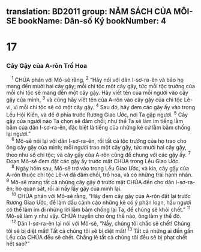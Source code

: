 translation: BD2011
group: NĂM SÁCH CỦA MÔI-SE
bookName: Dân-số Ký 
bookNumber: 4
-------

<div class="title"><h1>17</h1><h3>Cây Gậy của A-rôn Trổ Hoa</h3></div>
<span class="verse dan_17_1"> <sup>1</sup> CHÚA phán với Mô-sê rằng, </span>
<span class="verse dan_17_2"><sup>2</sup> “Hãy nói với dân I-sơ-ra-ên và bảo họ mang đến mười hai cây gậy; mỗi chi tộc một cây gậy, tức mỗi tộc trưởng của mỗi chi tộc sẽ mang đến một cây gậy. Hãy viết tên của mỗi người vào cây gậy của mình, </span>
<span class="verse dan_17_3"><sup>3</sup> và cũng hãy viết tên của A-rôn vào cây gậy của chi tộc Lê-vi, vì mỗi chi tộc sẽ có một cây gậy. </span>
<span class="verse dan_17_4"><sup>4</sup> Sau đó, hãy đem các gậy ấy vào trong Lều Hội Kiến, và để ở phía trước Rương Giao Ước, nơi Ta gặp ngươi. </span>
<span class="verse dan_17_5"><sup>5</sup> Cây gậy của người nào Ta chọn sẽ đâm chồi; như thế Ta sẽ làm im tiếng lằm bằm của dân I-sơ-ra-ên, đặc biệt là tiếng của những kẻ cứ lằm bằm chống lại ngươi.”<br/></span>
<span class="verse dan_17_6"> <sup>6</sup> Mô-sê nói lại với dân I-sơ-ra-ên, rồi tất cả tộc trưởng của họ trao cho ông cây gậy của mình; mỗi người trao một cây gậy, tức mười hai cây gậy, theo như số chi tộc; và cây gậy của A-rôn cũng để chung với các gậy ấy. </span>
<span class="verse dan_17_7"><sup>7</sup> Ðoạn Mô-sê đem đặt các gậy ấy trước mặt CHÚA trong Lều Giao Ước.<br/></span>
<span class="verse dan_17_8"> <sup>8</sup> Ngày hôm sau, Mô-sê trở vào trong Lều Giao Ước, và kìa, cây gậy của A-rôn thuộc chi tộc Lê-vi đã đâm chồi, trổ hoa, và có những trái hạnh nhân. </span>
<span class="verse dan_17_9"><sup>9</sup> Mô-sê mang tất cả những cây gậy ở trước mặt CHÚA đến cho dân I-sơ-ra-ên; họ quan sát, rồi ai nấy lấy gậy của mình lại.<br/></span>
<span class="verse dan_17_10"> <sup>10</sup> CHÚA phán với Mô-sê rằng, “Hãy đem cây gậy của A-rôn đặt lại trước Rương Giao Ước, để làm dấu cảnh cáo những kẻ có ý phản loạn, hầu ngươi có thể làm im đi những lời lằm bằm chống lại Ta, để chúng sẽ khỏi chết.” </span>
<span class="verse dan_17_11"><sup>11</sup> Mô-sê làm y như vậy. CHÚA truyền cho ông thế nào, ông làm y thế đó.<br/></span>
<span class="verse dan_17_12"> <sup>12</sup> Dân I-sơ-ra-ên lại nói với Mô-sê, “Nầy, chúng tôi chắc sẽ chết! Chúng tôi sẽ bị diệt mất! Tất cả chúng tôi sẽ bị diệt mất! </span>
<span class="verse dan_17_13"><sup>13</sup> Tất cả những ai đến gần Lều của CHÚA đều sẽ chết. Chẳng lẽ tất cả chúng tôi đều sẽ bị phạt chết hết sao?”<br/></span>

